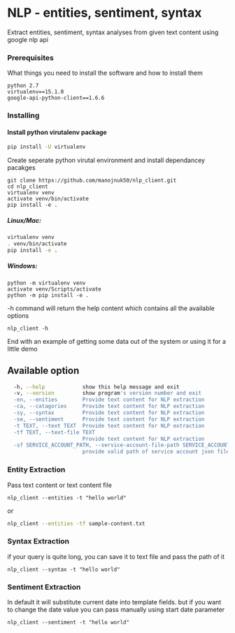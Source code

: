 # NLP - entities, sentiment, syntax

Extract entities, sentiment, syntax analyses from given text content using google nlp api


### Prerequisites

What things you need to install the software and how to install them

```
python 2.7
virtualenv==15.1.0
google-api-python-client==1.6.6
```

### Installing

#### Install python virutalenv package
```bash
pip install -U virtualenv
```
Create seperate python virutal environment and install dependancey pacakges 

```
git clone https://github.com/manojnuk50/nlp_client.git
cd nlp_client
virtualenv venv
activate venv/bin/activate
pip install -e .
```
##### Linux/Mac: 
```bash
virtualenv venv
. venv/bin/activate
pip install -e .
```
##### Windows:
```
python -m virtualenv venv
activate venv/Scripts/activate
python -m pip install -e .
```

-h command will return the help content which contains all the available  options
```
nlp_client -h
```

End with an example of getting some data out of the system or using it for a little demo

## Available option

```bash
  -h, --help            show this help message and exit
  -v, --version         show program's version number and exit
  -en, --enities        Provide text content for NLP extraction
  -ca, --catagories     Provide text content for NLP extraction
  -sy, --syntax         Provide text content for NLP extraction
  -se, --sentiment      Provide text content for NLP extraction
  -t TEXT, --text TEXT  Provide text content for NLP extraction
  -tf TEXT, --text-file TEXT
                        Provide text content for NLP extraction
  -sf SERVICE_ACCOUNT_PATH, --service-account-file-path SERVICE_ACCOUNT_PATH
                        provide valid path of service account json file
```
     

### Entity Extraction

Pass text content or text content file

```
nlp_client --entities -t "hello world"
```
or
 ```bash
nlp_client --entities -tf sample-content.txt
```

### Syntax Extraction

if your query is quite long, you can save it to text file and pass the path of it
```
nlp_client --syntax -t "hello world"
```

### Sentiment Extraction

In default it will substitute current date into template fields. but if you want to change the date value you can pass manually using start date parameter

```
nlp_client --sentiment -t "hello world"
```

